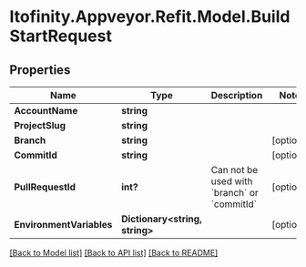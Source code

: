 # Itofinity.Appveyor.Refit.Model.BuildStartRequest
## Properties

Name | Type | Description | Notes
------------ | ------------- | ------------- | -------------
**AccountName** | **string** |  | 
**ProjectSlug** | **string** |  | 
**Branch** | **string** |  | [optional] 
**CommitId** | **string** |  | [optional] 
**PullRequestId** | **int?** | Can not be used with &#x60;branch&#x60; or &#x60;commitId&#x60; | [optional] 
**EnvironmentVariables** | **Dictionary&lt;string, string&gt;** |  | [optional] 

[[Back to Model list]](../README.md#documentation-for-models) [[Back to API list]](../README.md#documentation-for-api-endpoints) [[Back to README]](../README.md)

